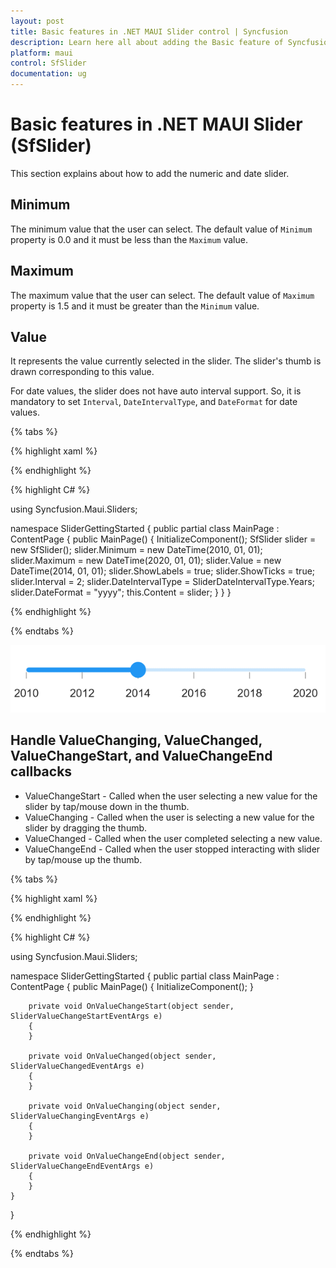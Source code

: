 ```yaml
---
layout: post
title: Basic features in .NET MAUI Slider control | Syncfusion
description: Learn here all about adding the Basic feature of Syncfusion .NET MAUI Slider (SfSlider) control and more.
platform: maui
control: SfSlider
documentation: ug
---
```


# Basic features  in .NET MAUI Slider (SfSlider)

This section explains about how to add the numeric and date slider.

## Minimum

The minimum value that the user can select. The default value of `Minimum` property is 0.0 and it must be less than the `Maximum` value.

## Maximum

The maximum value that the user can select. The default value of `Maximum` property is 1.5 and it must be greater than the `Minimum` value.

## Value

It represents the value currently selected in the slider. The slider's thumb is drawn corresponding to this value.

For date values, the slider does not have auto interval support. So, it is mandatory to set `Interval`, `DateIntervalType`, and `DateFormat` for date values.

{% tabs %}

{% highlight xaml %}

<ContentPage>
    <sliders:SfSlider Minimum="2010-01-01" 
		      Maximum="2020-01-01" 
		      Value="2014-01-01" 
		      ShowLabels="True" 
		      ShowTicks="True" 
		      Interval="2" 
		      DateIntervalType="Years" 
		      DateFormat="yyyy">
    </sliders:SfSlider>
 </ContentPage>

{% endhighlight %}

{% highlight C# %}

using Syncfusion.Maui.Sliders;

namespace SliderGettingStarted
{
    public partial class MainPage : ContentPage
    {
        public MainPage()
        {
            InitializeComponent();
            SfSlider slider = new SfSlider();
			slider.Minimum = new DateTime(2010, 01, 01);
			slider.Maximum = new DateTime(2020, 01, 01);
			slider.Value = new DateTime(2014, 01, 01);
			slider.ShowLabels = true;
			slider.ShowTicks = true;
			slider.Interval = 2;
			slider.DateIntervalType = SliderDateIntervalType.Years;
			slider.DateFormat = "yyyy";
			this.Content = slider;
        }
    }
}

{% endhighlight %}

{% endtabs %}

![Slider date label](images/basic-features/date-labels.png)

## Handle ValueChanging, ValueChanged, ValueChangeStart, and ValueChangeEnd callbacks

* ValueChangeStart -  Called when the user selecting a new value for the slider by tap/mouse down in the thumb.
* ValueChanging - Called when the user is selecting a new value for the slider by dragging the thumb.
* ValueChanged - Called when the user completed selecting a new value.
* ValueChangeEnd - Called when the user stopped interacting with slider by tap/mouse up the thumb.

{% tabs %}

{% highlight xaml %}

<ContentPage>
    <sliders:SfSlider Minimum="2010-01-01" Maximum="2020-01-01" Value="2014-01-01" ValueChangeStart="OnValueChangeStart" ValueChanging="OnValueChanging" ValueChanged="OnValueChanged" ValueChangeEnd="OnValueChangeEnd" ShowLabels="True" ShowTicks="True" Interval="2" DateIntervalType="Years" DateFormat="yyyy">
    </sliders:SfSlider>
 </ContentPage>

{% endhighlight %}

{% highlight C# %}

using Syncfusion.Maui.Sliders;

namespace SliderGettingStarted
{
    public partial class MainPage : ContentPage
    {
        public MainPage()
        {
            InitializeComponent();
        }

        private void OnValueChangeStart(object sender, SliderValueChangeStartEventArgs e)
		{
		}

		private void OnValueChanged(object sender, SliderValueChangedEventArgs e) 
		{
		}

		private void OnValueChanging(object sender, SliderValueChangingEventArgs e)
		{
		}

		private void OnValueChangeEnd(object sender, SliderValueChangeEndEventArgs e)
		{
		}
    }
}

{% endhighlight %}

{% endtabs %}
